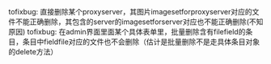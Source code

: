 tofixbug: 直接删除某个proxyserver，其图片imagesetforproxyserver对应的文件不能正确删除，其包含的server的imagesetforserver对应也不能正确删除(不知原因)
tofixbug: 在admin界面里面某个具体表单里，批量删除含有filefield的条目，条目中fieldfile对应的文件也不会删除（估计是批量删除不是走具体条目对象的delete方法）